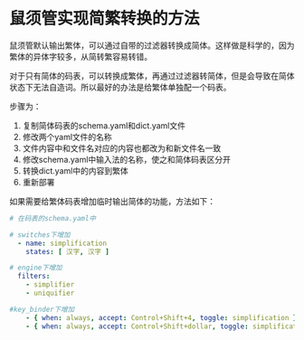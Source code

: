 # 鼠须管实现简繁转换的方法


鼠须管默认输出繁体，可以通过自带的过滤器转换成简体。这样做是科学的，因为繁体的异体字较多，从简转繁容易转错。

对于只有简体的码表，可以转换成繁体，再通过过滤器转简体，但是会导致在简体状态下无法自造词。所以最好的办法是给繁体单独配一个码表。

步骤为：

1. 复制简体码表的schema.yaml和dict.yaml文件
1. 修改两个yaml文件的名称
1. 文件内容中和文件名对应的内容也都改为和新文件名一致
1. 修改schema.yaml中输入法的名称，使之和简体码表区分开
1. 转换dict.yaml中的内容到繁体
1. 重新部署

如果需要给繁体码表增加临时输出简体的功能，方法如下：

```yaml
# 在码表的schema.yaml中

# switches下增加
  - name: simplification
    states: [ 汉字, 汉字 ]

# engine下增加
  filters:
    - simplifier
    - uniquifier

#key_binder下增加
    - { when: always, accept: Control+Shift+4, toggle: simplification }
    - { when: always, accept: Control+Shift+dollar, toggle: simplification }
```

